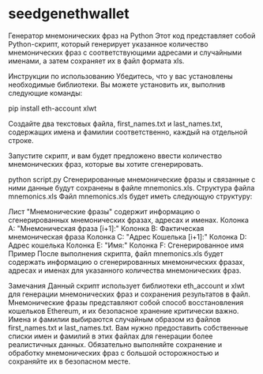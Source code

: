 # seedgenethwallet
Генератор мнемонических фраз на Python
Этот код представляет собой Python-скрипт, который генерирует указанное количество мнемонических фраз с соответствующими адресами и случайными именами, а затем сохраняет их в файл формата xls.

Инструкции по использованию
Убедитесь, что у вас установлены необходимые библиотеки. Вы можете установить их, выполнив следующие команды:

pip install eth-account xlwt

Создайте два текстовых файла, first_names.txt и last_names.txt, содержащих имена и фамилии соответственно, каждый на отдельной строке.

Запустите скрипт, и вам будет предложено ввести количество мнемонических фраз, которые вы хотите сгенерировать.

python script.py
Сгенерированные мнемонические фразы и связанные с ними данные будут сохранены в файле mnemonics.xls.
Структура файла mnemonics.xls
Файл mnemonics.xls будет иметь следующую структуру:

Лист "Мнемонические фразы" содержит информацию о сгенерированных мнемонических фразах, адресах и именах.
Колонка A: "Мнемоническая фраза [i+1]:"
Колонка B: Фактическая мнемоническая фраза
Колонка C: "Адрес Кошелька [i+1]:"
Колонка D: Адрес кошелька
Колонка E: "Имя:"
Колонка F: Сгенерированное имя
Пример
После выполнения скрипта, файл mnemonics.xls будет содержать информацию о сгенерированных мнемонических фразах, адресах и именах для указанного количества мнемонических фраз.

Замечания
Данный скрипт использует библиотеки eth_account и xlwt для генерации мнемонических фраз и сохранения результатов в файл.
Мнемонические фразы представляют собой способ восстановления кошельков Ethereum, и их безопасное хранение критически важно.
Имена и фамилии выбираются случайным образом из файлов first_names.txt и last_names.txt. Вам нужно предоставить собственные списки имен и фамилий в этих файлах для генерации более реалистичных данных.
Обязательно выполняйте сохранение и обработку мнемонических фраз с большой осторожностью и сохраняйте их в безопасном месте.
